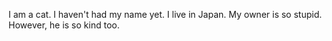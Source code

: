 I am a cat. I haven't had my name yet. I live in Japan. My owner is so stupid. However, he is so kind too.
